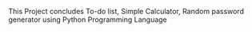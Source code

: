 This Project concludes To-do list, Simple Calculator, Random password generator using Python Programming Language
